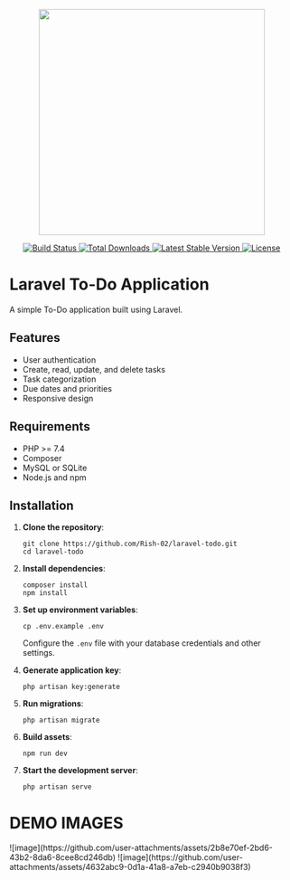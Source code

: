 <p align="center">
  <a href="https://laravel.com" target="_blank">
    <img src="https://raw.githubusercontent.com/laravel/art/master/logo-lockup/5%20SVG/2%20CMYK/1%20Full%20Color/laravel-logolockup-cmyk-red.svg" width="400">
  </a>
</p>

<p align="center">
  <a href="https://travis-ci.org/laravel/framework">
    <img src="https://travis-ci.org/laravel/framework.svg" alt="Build Status">
  </a>
  <a href="https://packagist.org/packages/laravel/framework">
    <img src="https://img.shields.io/packagist/dt/laravel/framework" alt="Total Downloads">
  </a>
  <a href="https://packagist.org/packages/laravel/framework">
    <img src="https://img.shields.io/packagist/v/laravel/framework" alt="Latest Stable Version">
  </a>
  <a href="https://packagist.org/packages/laravel/framework">
    <img src="https://img.shields.io/packagist/l/laravel/framework" alt="License">
  </a>
</p>

<h1>Laravel To-Do Application</h1>

<p>A simple To-Do application built using Laravel.</p>

<h2>Features</h2>
<ul>
  <li>User authentication</li>
  <li>Create, read, update, and delete tasks</li>
  <li>Task categorization</li>
  <li>Due dates and priorities</li>
  <li>Responsive design</li>
</ul>

<h2>Requirements</h2>
<ul>
  <li>PHP >= 7.4</li>
  <li>Composer</li>
  <li>MySQL or SQLite</li>
  <li>Node.js and npm</li>
</ul>

<h2>Installation</h2>
<ol>
  <li>
    <strong>Clone the repository</strong>:
    <pre><code>git clone https://github.com/Rish-02/laravel-todo.git
cd laravel-todo</code></pre>
  </li>
  <li>
    <strong>Install dependencies</strong>:
    <pre><code>composer install
npm install</code></pre>
  </li>
  <li>
    <strong>Set up environment variables</strong>:
    <pre><code>cp .env.example .env</code></pre>
    <p>Configure the <code>.env</code> file with your database credentials and other settings.</p>
  </li>
  <li>
    <strong>Generate application key</strong>:
    <pre><code>php artisan key:generate</code></pre>
  </li>
  <li>
    <strong>Run migrations</strong>:
    <pre><code>php artisan migrate</code></pre>
  </li>
  <li>
    <strong>Build assets</strong>:
    <pre><code>npm run dev</code></pre>
  </li>
  <li>
    <strong>Start the development server</strong>:
    <pre><code>php artisan serve</code></pre>
  </li>
</ol>
<h1>DEMO IMAGES</h1>
![image](https://github.com/user-attachments/assets/2b8e70ef-2bd6-43b2-8da6-8cee8cd246db)
![image](https://github.com/user-attachments/assets/4632abc9-0d1a-41a8-a7eb-c2940b9038f3)

